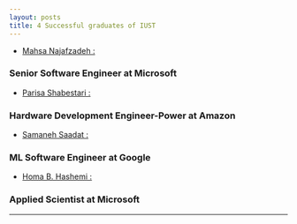 ```yaml
---
layout: posts
title: 4 Successful graduates of IUST
---
```



* [ Mahsa Najafzadeh :](https://www.linkedin.com/in/mahsa-najafzadeh-58441437/)
### Senior Software Engineer at Microsoft
* [ Parisa Shabestari :](https://www.linkedin.com/in/parisa-shabestari) 
### Hardware Development Engineer-Power at Amazon
* [ Samaneh Saadat :](https://www.linkedin.com/in/samanehsaadat) 
###  ML Software Engineer at Google 
* [ Homa B. Hashemi :](https://www.linkedin.com/in/homa-b-hashemi-7b47a411) 
### Applied Scientist at Microsoft

---